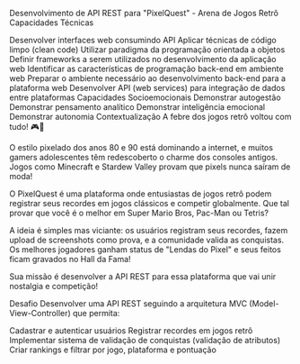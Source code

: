 Desenvolvimento de API REST para "PixelQuest" - Arena de Jogos Retrô
Capacidades Técnicas

Desenvolver interfaces web consumindo API
Aplicar técnicas de código limpo (clean code)
Utilizar paradigma da programação orientada a objetos
Definir frameworks a serem utilizados no desenvolvimento da aplicação web
Identificar as características de programação back-end em ambiente web
Preparar o ambiente necessário ao desenvolvimento back-end para a plataforma web
Desenvolver API (web services) para integração de dados entre plataformas
Capacidades Socioemocionais
Demonstrar autogestão
Demonstrar pensamento analítico
Demonstrar inteligência emocional
Demonstrar autonomia
Contextualização
A febre dos jogos retrô voltou com tudo! 🎮👾

O estilo pixelado dos anos 80 e 90 está dominando a internet, e muitos gamers adolescentes têm redescoberto o charme dos consoles antigos. Jogos como Minecraft e Stardew Valley provam que pixels nunca saíram de moda!

O PixelQuest é uma plataforma onde entusiastas de jogos retrô podem registrar seus recordes em jogos clássicos e competir globalmente. Que tal provar que você é o melhor em Super Mario Bros, Pac-Man ou Tetris?

A ideia é simples mas viciante: os usuários registram seus recordes, fazem upload de screenshots como prova, e a comunidade valida as conquistas. Os melhores jogadores ganham status de "Lendas do Pixel" e seus feitos ficam gravados no Hall da Fama!

Sua missão é desenvolver a API REST para essa plataforma que vai unir nostalgia e competição!

Desafio
Desenvolver uma API REST seguindo a arquitetura MVC (Model-View-Controller) que permita:

Cadastrar e autenticar usuários
Registrar recordes em jogos retrô
Implementar sistema de validação de conquistas (validação de atributos)
Criar rankings e filtrar por jogo, plataforma e pontuação
